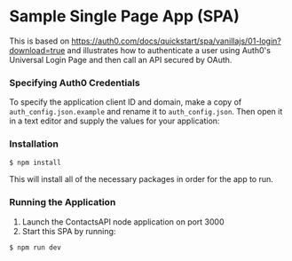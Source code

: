 # Sample Single Page App (SPA) 
This is based on https://auth0.com/docs/quickstart/spa/vanillajs/01-login?download=true and illustrates how to authenticate a user using Auth0's Universal Login Page and then call an API secured by OAuth.
 
### Specifying Auth0 Credentials

To specify the application client ID and domain, make a copy of `auth_config.json.example` and rename it to `auth_config.json`. Then open it in a text editor and supply the values for your application:

### Installation

```bash
$ npm install
```

This will install all of the necessary packages in order for the app to run.

### Running the Application

1. Launch the ContactsAPI node application on port 3000
2. Start this SPA by running:

```bash
$ npm run dev
```
